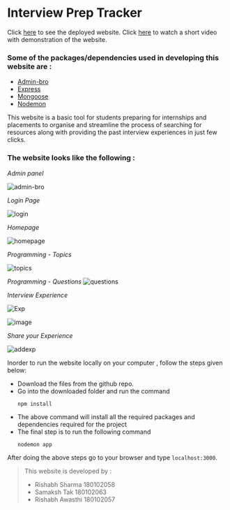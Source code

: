 # **Interview Prep Tracker**

Click [here](https://interview-preperations-app.herokuapp.com/) to see the deployed website.
Click [here](https://drive.google.com/file/d/1Av3R-zlpHrq-TQ4Cm1VvG6VlHtTGXMOO/view?usp=sharing) to watch a short video with demonstration of the website.

### Some of the packages/dependencies used in developing this website are : 

*   [Admin-bro](https://adminbro.com/section-modules.html)
*   [Express](http://expressjs.com/)
*   [Mongoose](https://mongoosejs.com/docs/)
*   [Nodemon](https://nodemon.io/)

This website is a basic tool for students preparing for internships and placements to organise and streamline the process of searching for resources along with providing the past interview experiences in just few clicks.

### The website looks like the following : 
*Admin panel*

![admin-bro](https://user-images.githubusercontent.com/45677985/130668946-c7c6d7a6-4196-4cc3-8461-95e4b5394035.png)

*Login Page*

![login](https://user-images.githubusercontent.com/45677985/130667512-11cef7b0-6707-4d1e-b581-20ac983c9448.png)

*Homepage*

![homepage](https://user-images.githubusercontent.com/45677985/130667662-f570f11c-b774-401b-9a03-50be311caa8e.png)

*Programming - Topics*

![topics](https://user-images.githubusercontent.com/45677985/130667810-949a2ca0-ff46-4c5e-993b-b320e2becf40.png)

*Programming - Questions*
![questions](https://user-images.githubusercontent.com/44923359/130678189-f69cfc63-5c7e-4bce-8e8d-2c74fc73e4ba.png)


*Interview Experience*

![Exp](https://user-images.githubusercontent.com/45677985/130667939-e7154c95-c109-4bfe-8cd9-60243327f64e.png)

![image](https://user-images.githubusercontent.com/45677985/130681270-55ac1fa8-006c-4bac-a61b-12b1e615ff91.png)


*Share your Experience*

![addexp](https://user-images.githubusercontent.com/45677985/130668014-6a718a43-ccab-4ddd-b31e-a484f5b0ce8c.png)

Inorder to run the website locally on your computer , follow the steps given below:

*   Download the files from the github repo.
*    Go into the downloaded folder and run the command 
        ```
        npm install
        ```
*   The above command will install all the required packages and dependencies required for the project
*   The final step is to run the following command 
    ```
    nodemon app
    ```
After doing the above steps go to your browser and type `localhost:3000`.


>This website is developed by :
>  * Rishabh Sharma 180102058
>  * Samaksh Tak 180102063
>  * Rishabh Awasthi 180102057
